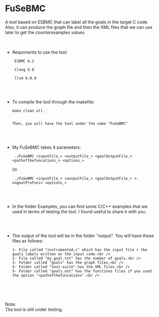 # FuSeBMC
A tool based on ESBMC that can label all the goals in the target C code. Also, it can produce the graph file and then the XML files that we can use later to get the counterexamples values.
  <br /><br />  <br />

 * Requrments to use the tool:
 
        ESBMC 6.2
  
        Clang 6.0
  
        llvm 6.0.0

<br /><br />

* To compile the tool through the makefile:

 
      make clean all.


      Then, you will have the tool under the name "FuSeBMC"

<br /><br />

* My FuSeBMC takes 4 parameters:


       ./FuSeBMC <inputFile_> <outputFile_> <goalOutputFile_> <pathofthefuncations_> <options_>


  Or


       ./FuSeBMC <inputFile_> <outputFile_> <goalOutputFile_> <-nogoalProFunc> <options_>
 

<br /><br />


* In the folder Examples, you can find some C/C++ examples that we used in terms of testing the tool. I found useful to share it with you.

<br /><br />



* The output of the tool will be in the folder "output". You will have these files as follows:

      1- File called "instrumented.c" which has the input file + the goals labels written on the input code.<br />
      2- File called "my_goal.txt" has the number of goals.<br />
      3- Folder called "goals" has the graph files.<br />
      4- Folder called "test-suite" has the XML files.<br />
      5- Folder called "goals_out" has the functions files if you used the option "<pathofthefuncations".<br />


<br /><br /><br />




Note:<br />
The tool is still under testing.
